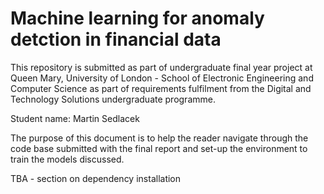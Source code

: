 # Machine learning for anomaly detction in financial data
This repository is submitted as part of undergraduate final year project at Queen Mary, University of London - School of Electronic Engineering and Computer Science as part of requirements fulfilment from the Digital and Technology Solutions undergraduate programme.

Student name: Martin Sedlacek

The purpose of this document is to help the reader navigate through the code base submitted with the final report and set-up the environment to train the models discussed. 

TBA - section on dependency installation